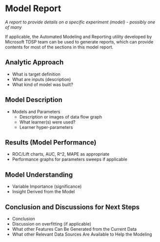 # Model Report
_A report to provide details on a specific experiment (model) - possibly one of many_

If applicable, the Automated Modeling and Reporting utility developed by Microsoft TDSP team can be used to generate reports, which can provide contents for most of the sections in this model report.

## Analytic Approach
* What is target definition
* What are inputs (description)
* What kind of model was built?

## Model Description
* Models and Parameters
	* Description or images of data flow graph
	* What learner(s) were used?
	* Learner hyper-parameters


## Results (Model Performance)
* ROC/Lift charts, AUC, R^2, MAPE as appropriate
* Performance graphs for parameters sweeps if applicable

## Model Understanding
* Variable Importance (significance)
* Insight Derived from the Model



## Conclusion and Discussions for Next Steps
* Conclusion
* Discussion on overfitting (if applicable)
* What other Features Can Be Generated from the Current Data
* What other Relevant Data Sources Are Available to Help the Modeling
